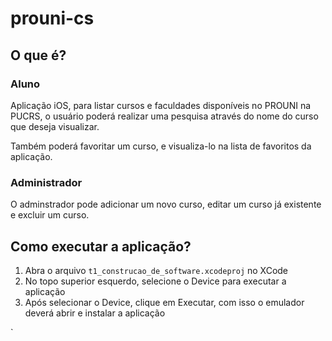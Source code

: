 # prouni-cs


## O que é?

### Aluno

Aplicação iOS, para listar cursos e faculdades disponíveis no PROUNI na PUCRS, o usuário poderá realizar uma pesquisa através do nome do curso que deseja visualizar.

Também poderá favoritar um curso, e visualiza-lo na lista de favoritos da aplicação.

### Administrador

O adminstrador pode adicionar um novo curso, editar um curso já existente e excluir um curso.

## Como executar a aplicação?
 

 1. Abra o arquivo `t1_construcao_de_software.xcodeproj` no XCode
 2. No topo superior esquerdo, selecione o Device para executar a aplicação
 3. Após selecionar o Device, clique em Executar, com isso o emulador deverá abrir e instalar a aplicação


`


